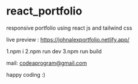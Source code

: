# react_portfolio
responsive portfolio using react js and tailwind css

live preview : https://johnalexportfolio.netlify.app/

1.npm i
2.npm run dev
3.npm run build


mail: codeaprogram@gmail.com

happy coding :)

